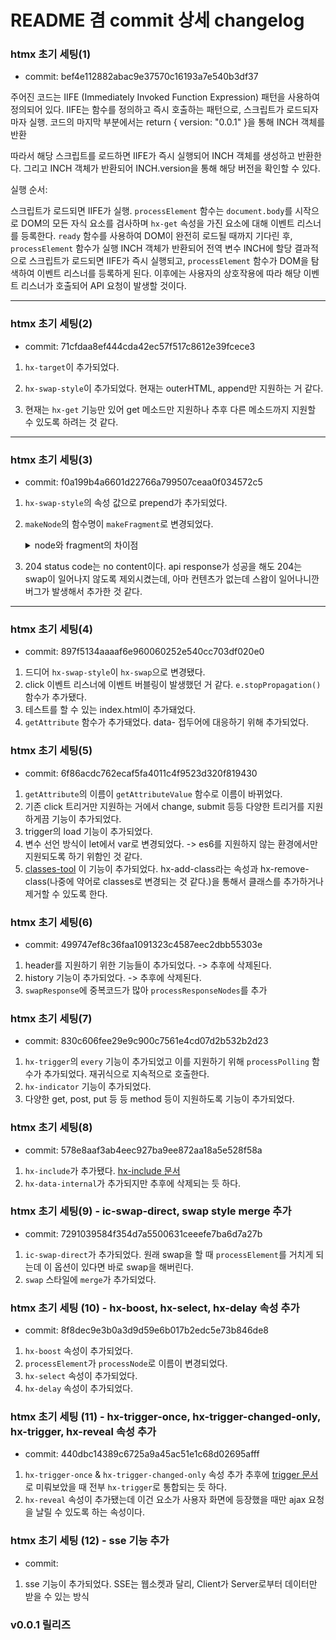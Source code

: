 # README 겸 commit 상세 changelog

### htmx 초기 세팅(1)

- commit: bef4e112882abac9e37570c16193a7e540b3df37

주어진 코드는 IIFE (Immediately Invoked Function Expression) 패턴을 사용하여 정의되어 있다.
IIFE는 함수를 정의하고 즉시 호출하는 패턴으로, 스크립트가 로드되자마자 실행.
코드의 마지막 부분에서는 return { version: "0.0.1" }을 통해 INCH 객체를 반환

따라서 해당 스크립트를 로드하면 IIFE가 즉시 실행되어 INCH 객체를 생성하고 반환한다. 그리고 INCH 객체가 반환되어 INCH.version을 통해 해당 버전을 확인할 수 있다.

실행 순서:

스크립트가 로드되면 IIFE가 실행.
<code>processElement</code> 함수는 <code>document.body</code>를 시작으로 DOM의 모든 자식 요소를 검사하며 <code>hx-get</code> 속성을 가진 요소에 대해 이벤트 리스너를 등록한다.
<code>ready</code> 함수를 사용하여 DOM이 완전히 로드될 때까지 기다린 후, <code>processElement</code> 함수가 실행
INCH 객체가 반환되어 전역 변수 INCH에 할당
결과적으로 스크립트가 로드되면 IIFE가 즉시 실행되고, <code>processElement</code> 함수가 DOM을 탐색하여 이벤트 리스너를 등록하게 된다. 이후에는 사용자의 상호작용에 따라 해당 이벤트 리스너가 호출되어 API 요청이 발생할 것이다.

<hr />

### htmx 초기 세팅(2)

- commit: 71cfdaa8ef444cda42ec57f517c8612e39fcece3

1. <code>hx-target</code>이 추가되었다.

2. <code>hx-swap-style</code>이 추가되었다.
   현재는 outerHTML, append만 지원하는 거 같다.

3. 현재는 <code>hx-get</code> 기능만 있어 get 메소드만 지원하나
   추후 다른 메소드까지 지원할 수 있도록 하려는 것 같다.

<hr />

### htmx 초기 세팅(3)

- commit: f0a199b4a6601d22766a799507ceaa0f034572c5

1. <code>hx-swap-style</code>의 속성 값으로 prepend가 추가되었다.
2. <code>makeNode</code>의 함수명이 <code>makeFragment</code>로 변경되었다.
   <details>
      <summary>node와 fragment의 차이점</summary>
      - node
         DOM에서 모든 노드의 기본 인터페이스를 나타낸다. 단순한 Text도 하나의 node이다.
         `<p>이것은 <strong>텍스트</strong>입니다.</p>`에서 `텍스트`,`입니다.`가 Text 노드이다.
         즉, 좀 더 포괄적인 의미가 된다.
      - fragment
         fragment는 HTMLElement의 집합이다.

   즉, 해당 함수명을 좀 더 명시적으로 fragment를 만든다는 의미를 내포하기 위해 변경한 것이다.
   </details>

3. 204 status code는 no content이다. api response가 성공을 해도 204는 swap이 일어나지 않도록 제외시켰는데, 아마 컨텐츠가 없는데 스왑이 일어나니깐 버그가 발생해서 추가한 것 같다.

<hr />

### htmx 초기 세팅(4)

- commit: 897f5134aaaaf6e960060252e540cc703df020e0

1. 드디어 <code>hx-swap-style</code>이 <code>hx-swap</code>으로 변경됐다.
2. click 이벤트 리스너에 이벤트 버블링이 발생했던 거 같다. <code>e.stopPropagation()</code> 함수가 추가됐다.
3. 테스트를 할 수 있는 index.html이 추가돼었다.
4. <code>getAttribute</code> 함수가 추가돼었다. data- 접두어에 대응하기 위해 추가되었다.

### htmx 초기 세팅(5)

- commit: 6f86acdc762ecaf5fa4011c4f9523d320f819430

1. <code>getAttribute</code>의 이름이 <code>getAttributeValue</code> 함수로 이름이 바뀌었다.
2. 기존 click 트리거만 지원하는 거에서 change, submit 등등 다양한 트리거를 지원하게끔 기능이 추가되었다.
3. trigger의 load 기능이 추가되었다. 
4. 변수 선언 방식이 let에서 var로 변경되었다. -> es6를 지원하지 않는 환경에서만 지원되도록 하기 위함인 것 같다. 
5. [classes-tool](https://htmx.org/extensions/class-tools/) 이 기능이 추가되었다. hx-add-class라는 속성과 hx-remove-class(나중에 약어로 classes로 변경되는 것 같다.)을 통해서 클래스를 추가하거나 제거할 수 있도록 한다.

### htmx 초기 세팅(6)

- commit: 499747ef8c36faa1091323c4587eec2dbb55303e

1. header를 지원하기 위한 기능들이 추가되었다. -> 추후에 삭제된다.
2. history 기능이 추가되었다. -> 추후에 삭제된다.
3. <code>swapResponse</code>에 중복코드가 많아 <code>processResponseNodes</code>를 추가

### htmx 초기 세팅(7)

- commit: 830c606fee29e9c900c7561e4cd07d2b532b2d23

1. <code>hx-trigger</code>의 <code>every</code> 기능이 추가되었고 
   이를 지원하기 위해 <code>processPolling</code> 함수가 추가되었다. 재귀식으로 지속적으로 호출한다.
2. <code>hx-indicator</code> 기능이 추가되었다.
3. 다양한 get, post, put 등 등 method 등이 지원하도록 기능이 추가되었다.

### htmx 초기 세팅(8)

- commit: 578e8aaf3ab4eec927ba9ee872aa18a5e528f58a

1. <code>hx-include</code>가 추가됐다. [hx-include 문서](https://htmx.org/attributes/hx-include/)
2. <code>hx-data-internal</code>가 추가되지만 추후에 삭제되는 듯 하다.

### htmx 초기 세팅(9) - ic-swap-direct, swap style merge 추가

- commit: 7291039584f354d7a5500631ceeefe7ba6d7a27b

1. <code>ic-swap-direct</code>가 추가되었다. 원래 swap을 할 때 <code>processElement</code>를 거치게 되는데 이 옵션이 있다면 바로 swap을 해버린다.
2. <code>swap</code> 스타일에 <code>merge</code>가 추가되었다.

### htmx 초기 세팅 (10) - hx-boost, hx-select, hx-delay 속성 추가

- commit: 8f8dec9e3b0a3d9d59e6b017b2edc5e73b846de8

1. `hx-boost` 속성이 추가되었다.
2. `processElement`가 `processNode`로 이름이 변경되었다. 
3. `hx-select` 속성이 추가되었다.
4. `hx-delay` 속성이 추가되었다.

### htmx 초기 세팅 (11) - hx-trigger-once, hx-trigger-changed-only, hx-trigger, hx-reveal 속성 추가

- commit: 440dbc14389c6725a9a45ac51e1c68d02695afff

1. `hx-trigger-once` & `hx-trigger-changed-only` 속성 추가 
   추후에 [trigger 문서](https://htmx.org/attributes/hx-trigger/)로 미뤄보았을 때 전부 `hx-trigger`로 통합되는 듯 하다.
2. `hx-reveal` 속성이 추가됐는데 이건 요소가 사용자 화면에 등장했을 때만 ajax 요청을 날릴 수 있도록 하는 속성이다.

### htmx 초기 세팅 (12) - sse 기능 추가

- commit: 

1. sse 기능이 추가되었다.
   SSE는 웹소켓과 달리, Client가 Server로부터 데이터만 받을 수 있는 방식

### v0.0.1 릴리즈 
